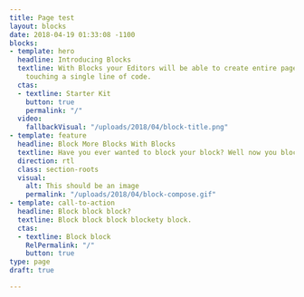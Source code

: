 ```yaml
---
title: Page test
layout: blocks
date: 2018-04-19 01:33:08 -1100
blocks:
- template: hero
  headline: Introducing Blocks
  textline: With Blocks your Editors will be able to create entire pages without ever
    touching a single line of code.
  ctas:
  - textline: Starter Kit
    button: true
    permalink: "/"
  video:
    fallbackVisual: "/uploads/2018/04/block-title.png"
- template: feature
  headline: Block More Blocks With Blocks
  textline: Have you ever wanted to block your block? Well now you block, with blocks!
  direction: rtl
  class: section-roots
  visual:
    alt: This should be an image
    permalink: "/uploads/2018/04/block-compose.gif"
- template: call-to-action
  headline: Block block block?
  textline: Block block block blockety block.
  ctas:
  - textline: Block block
    RelPermalink: "/"
    button: true
type: page
draft: true

---
```

